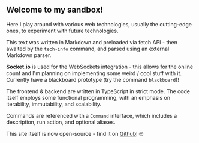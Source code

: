 ## Welcome to my sandbox!

Here I play around with various web technologies, usually the cutting-edge ones, to experiment with future technologies.

This text was written in Markdown and preloaded via fetch API - then awaited by the `tech-info` command, and parsed using an external Markdown parser.

**Socket.io** is used for the WebSockets integration - this allows for the online count and I'm planning on implementing some weird / cool stuff with it. Currently have a blackboard prototype (try the command `blackboard`)!

The frontend & backend are written in TypeScript in strict mode. The code itself employs some functional programming, with an emphasis on iterability, immutability, and scalability.

Commands are referenced with a `Command` interface, which includes a description, run action, and optional aliases.

This site itself is now open-source - find it on [Github](https://github.com/jamieday/jamieday.ca)! 🤓